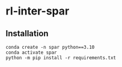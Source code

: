 # rl-inter-spar


## Installation
```
conda create -n spar python==3.10
conda activate spar
python -m pip install -r requirements.txt
```